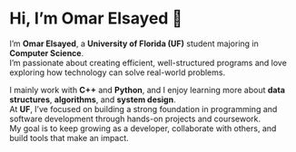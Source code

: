# Hi, I’m Omar Elsayed 👋

I’m **Omar Elsayed**, a **University of Florida (UF)** student majoring in **Computer Science**.  
I’m passionate about creating efficient, well-structured programs and love exploring how technology can solve real-world problems.

 I mainly work with **C++** and **Python**, and I enjoy learning more about **data structures**, **algorithms**, and **system design**.  
 At **UF**, I’ve focused on building a strong foundation in programming and software development through hands-on projects and coursework.  
 My goal is to keep growing as a developer, collaborate with others, and build tools that make an impact.
